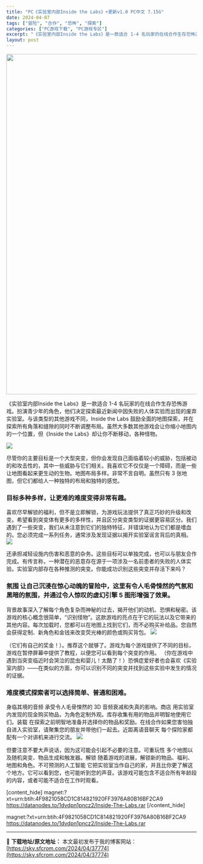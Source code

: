 ```yaml
---
title: "PC《实验室内部Inside the Labs》+更新v1.0 PC中文 7.15G"
date: 2024-04-07
tags: ["冒险", "合作", "恐怖", "探索"]
categories: ["PC游戏下载", "PC游戏专区"]
excerpt: "《实验室内部Inside the Labs》是一款适合 1-4 名玩家的在线合作生存恐怖游戏。扮演青少年的角色，他们决定探索最近新闻中因失败的人体实验而出现的废弃实验室。与该类型的其他游戏不同，Inside the Labs 鼓励全面的地图探索，并在探索所有角落和缝隙的同时不断调整布局。虽然大多数其&hellip;"
layout: post
---
```


<img class="size-full wp-image-37775 aligncenter" src="https://sky.sfcrom.com/wp-content/uploads/2024/04/2024040703134087.webp" alt="" width="600" height="900" />

《实验室内部Inside the Labs》是一款适合 1-4 名玩家的在线合作生存恐怖游戏。扮演青少年的角色，他们决定探索最近新闻中因失败的人体实验而出现的废弃实验室。与该类型的其他游戏不同，Inside the Labs 鼓励全面的地图探索，并在探索所有角落和缝隙的同时不断调整布局。虽然大多数其他游戏会让你缩小地图内的一个位置，但《Inside the Labs》却让你不断移动，各种怪物。

<img src="https://sky.sfcrom.com/wp-content/uploads/2024/04/20240407111832-20a9d.jpeg" />

<span>尽管你的主要目标是一个大型突变，但你会发现自己面临着较小的威胁，包括被动的和攻击性的，其中一些威胁与它们相关。我喜欢它不仅仅是一个障碍，而是一些让地图看起来更生动的生物。地图布局多样。非常不言自明。虽然只有 3 张地图，但它们都给人一种独特的布局和独特的感觉。</span>
<h3><span>目标多种多样，让更难的难度变得非常有趣。</span></h3>
<span>喜欢尽早解锁的福利，但不是立即解锁，为游戏玩法提供了真正巧妙的升级和改变。希望看到突变体有更多的多样性，并且区分突变类型的证据更容易区分。我们遇到了一些突变，我们从未注意到它们的独特特征，并错误地认为它们都是嗜血的。您必须完成一系列任务，通常涉及发现证据以揭开实验室谣言背后的真相。</span>

<img src="https://sky.sfcrom.com/wp-content/uploads/2024/04/20240407111832-1ef3d.jpeg" />

<span>还承担减轻设施内伤害和恶意的杂务。这些目标可以单独完成，也可以与朋友合作完成。有传言称，一种潜在的恶意存在源于一项涉及一名前患者的失败的人体实验。实验室内部存在各种推测的突变。你能成功识别这些突变并存活下来吗？</span>
<h3><span>氛围 让自己沉浸在惊心动魄的冒险中，这里有令人毛骨悚然的气氛和黑暗的氛围，并通过令人惊叹的虚幻引擎 5 图形增强了效果。</span></h3>
<span>背景故事深入了解每个角色复杂而神秘的过去，揭开他们的动机、恐惧和秘密。该游戏的核心概念很简单，“识别怪物”。这款游戏的亮点在于它的玩法以及它带来的其他内容。每次加载时，您都可以在地图上找到它们，而不必购买补给品。您自然会获得定制、新角色和金钱来改变荧光棒的颜色或购买背包。</span>

<img src="https://sky.sfcrom.com/wp-content/uploads/2024/04/20240407111832-24497.jpeg" />

<span>（它们有自己的奖金！）。推荐这个就够了。游戏为每个游戏提供了不同的目标，游戏在暂停屏幕中提供了教程，以便您可以看到每个突变的作用。 （你在游戏中遇到当突变临近时会哭泣的昆虫和婴儿！太酷了！）恐惧症爱好者也会喜欢《实验室内部》——在类似的方面，你可以识别不同的突变并找到这些实验中发生的情况的证据。</span>
<h3><span>难度模式探索者可以选择简单、普通和困难。</span></h3>
<span>身临其境的音频 承受令人毛骨悚然的 3D 音频衰减和失真的影响。商店 用实验室内发现的现金购买物品，为角色定制外观。库存收集有用的物品并明智地使用它们。装载 在探索之前明智地准备并选择你的物品和奖励。在线合作如果您害怕独自进入实验室，请聚集您的朋友并带他们一起去。近距离语音聊天 每个探险家都配有一个对讲机来进行交流。</span>

<img src="https://sky.sfcrom.com/wp-content/uploads/2024/04/20240407111833-2dee6.jpeg" />

但要注意不要大声说话，因为这可能会引起不必要的注意。可重玩性 多个地图以及随机突变、物品生成和触发器。解锁 随着游戏的进展，解锁新的物品、福利、地图和角色。不可预测的人工智能 它把实验室当作自己的家，并且比你更了解这个地方。它可以看到您，也可能听到您的声音。该游戏可能包含不适合所有年龄段的内容，或者可能不适合在工作时观看。

[content_hide]
magnet:?xt=urn:btih:4F9821058CD1C814821920FF3976A80B16BF2CA9
https://datanodes.to/1dvdpn1pncz2/Inside-The-Labs.rar
[/content_hide]

<!--wechatfans start-->
magnet:?xt=urn:btih:4F9821058CD1C814821920FF3976A80B16BF2CA9
https://datanodes.to/1dvdpn1pncz2/Inside-The-Labs.rar
<!--wechatfans end-->

---
📖 **下载地址/原文地址：** 本文最初发布于我的博客网站：[https://sky.sfcrom.com/2024/04/37774](https://sky.sfcrom.com/2024/04/37774)
